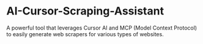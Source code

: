# AI-Cursor-Scraping-Assistant
A powerful tool that leverages Cursor AI and MCP (Model Context Protocol) to easily generate web scrapers for various types of websites.
